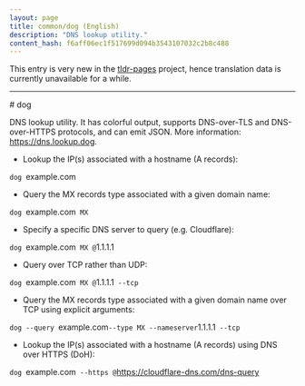 ```yaml
---
layout: page
title: common/dog (English)
description: "DNS lookup utility."
content_hash: f6aff06ec1f517699d094b3543107032c2b8c488
---
```


This entry is very new in the [tldr-pages](https://github.com/tldr-pages/tldr) project, hence translation data is currently unavailable for a while.

<hr># dog

DNS lookup utility.
It has colorful output, supports DNS-over-TLS and DNS-over-HTTPS protocols, and can emit JSON.
More information: <https://dns.lookup.dog>.

- Lookup the IP(s) associated with a hostname (A records):

`dog `<span class="tldr-var badge badge-pill bg-dark-lm bg-white-dm text-white-lm text-dark-dm font-weight-bold">example.com</span>

- Query the MX records type associated with a given domain name:

`dog `<span class="tldr-var badge badge-pill bg-dark-lm bg-white-dm text-white-lm text-dark-dm font-weight-bold">example.com</span>` MX`

- Specify a specific DNS server to query (e.g. Cloudflare):

`dog `<span class="tldr-var badge badge-pill bg-dark-lm bg-white-dm text-white-lm text-dark-dm font-weight-bold">example.com</span>` MX @`<span class="tldr-var badge badge-pill bg-dark-lm bg-white-dm text-white-lm text-dark-dm font-weight-bold">1.1.1.1</span>

- Query over TCP rather than UDP:

`dog `<span class="tldr-var badge badge-pill bg-dark-lm bg-white-dm text-white-lm text-dark-dm font-weight-bold">example.com</span>` MX @`<span class="tldr-var badge badge-pill bg-dark-lm bg-white-dm text-white-lm text-dark-dm font-weight-bold">1.1.1.1</span>` --tcp`

- Query the MX records type associated with a given domain name over TCP using explicit arguments:

`dog --query `<span class="tldr-var badge badge-pill bg-dark-lm bg-white-dm text-white-lm text-dark-dm font-weight-bold">example.com</span>` --type MX --nameserver `<span class="tldr-var badge badge-pill bg-dark-lm bg-white-dm text-white-lm text-dark-dm font-weight-bold">1.1.1.1</span>` --tcp`

- Lookup the IP(s) associated with a hostname (A records) using DNS over HTTPS (DoH):

`dog `<span class="tldr-var badge badge-pill bg-dark-lm bg-white-dm text-white-lm text-dark-dm font-weight-bold">example.com</span>` --https @`<span class="tldr-var badge badge-pill bg-dark-lm bg-white-dm text-white-lm text-dark-dm font-weight-bold">https://cloudflare-dns.com/dns-query</span>
